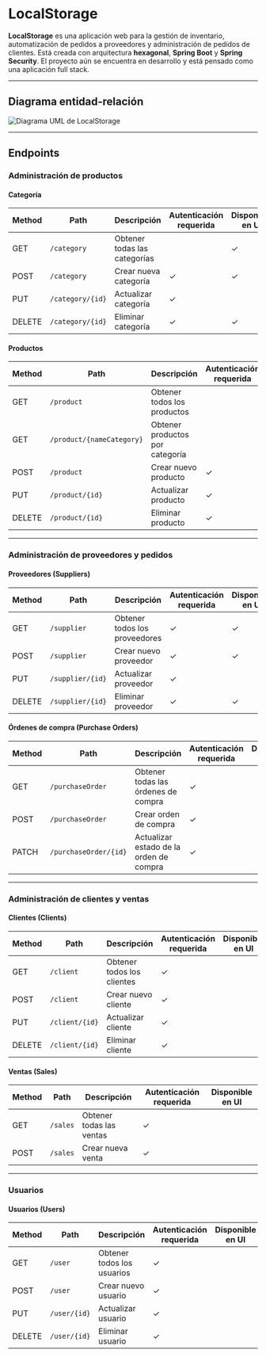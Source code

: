 # LocalStorage

**LocalStorage** es una aplicación web para la gestión de inventario, automatización de pedidos a proveedores y administración de pedidos de clientes. Está creada con arquitectura **hexagonal**, **Spring Boot** y **Spring Security**. El proyecto aún se encuentra en desarrollo y está pensado como una aplicación full stack.

---

## Diagrama entidad-relación

![Diagrama UML de LocalStorage](https://porfolio-dev-git-main-rignus-projects.vercel.app/projects/localStorageDB.png)

---

## Endpoints

### Administración de productos

#### Categoría

| **Method** | **Path**          | **Descripción**             | **Autenticación requerida** | **Disponible en UI** |
|------------|-------------------|-----------------------------|-----------------------------|-----------------------|
| GET        | `/category`       | Obtener todas las categorías |                             |✓                      |
| POST       | `/category`       | Crear nueva categoría        | ✓                           |✓                         |
| PUT        | `/category/{id}`  | Actualizar categoría         | ✓                           |                       |
| DELETE     | `/category/{id}`  | Eliminar categoría           | ✓                           |✓                          |

#### Productos

| **Method** | **Path**                   | **Descripción**               | **Autenticación requerida** | **Disponible en UI** |
|------------|----------------------------|-------------------------------|-----------------------------|-----------------------|
| GET        | `/product`                 | Obtener todos los productos   |                             |✓                          |
| GET        | `/product/{nameCategory}`  | Obtener productos por categoría |                             |                          |
| POST       | `/product`                 | Crear nuevo producto          | ✓                           |✓                          |
| PUT        | `/product/{id}`            | Actualizar producto           | ✓                           |                          |
| DELETE     | `/product/{id}`            | Eliminar producto             | ✓                           |✓                          |

---

### Administración de proveedores y pedidos

#### Proveedores (Suppliers)

| **Method** | **Path**        | **Descripción**         | **Autenticación requerida** | **Disponible en UI** |
|------------|-----------------|-------------------------|-----------------------------|-----------------------|
| GET        | `/supplier`     | Obtener todos los proveedores | ✓                            |✓                          |
| POST       | `/supplier`     | Crear nuevo proveedor   | ✓                           |✓                          |
| PUT        | `/supplier/{id}`| Actualizar proveedor    | ✓                           |                       |
| DELETE     | `/supplier/{id}`| Eliminar proveedor      | ✓                           |✓                          |

#### Órdenes de compra (Purchase Orders)

| **Method** | **Path**              | **Descripción**                       | **Autenticación requerida** | **Disponible en UI** |
|------------|-----------------------|---------------------------------------|-----------------------------|-----------------------|
| GET        | `/purchaseOrder`      | Obtener todas las órdenes de compra   | ✓                            |                       |
| POST       | `/purchaseOrder`      | Crear orden de compra                 | ✓                           |                       |
| PATCH      | `/purchaseOrder/{id}` | Actualizar estado de la orden de compra | ✓                           |                       |

---

### Administración de clientes y ventas

#### Clientes (Clients)

| **Method** | **Path**         | **Descripción**             | **Autenticación requerida** | **Disponible en UI** |
|------------|------------------|-----------------------------|-----------------------------|-----------------------|
| GET        | `/client`        | Obtener todos los clientes  | ✓                            |                       |
| POST       | `/client`        | Crear nuevo cliente         | ✓                           |                       |
| PUT        | `/client/{id}`   | Actualizar cliente          | ✓                           |                       |
| DELETE     | `/client/{id}`   | Eliminar cliente            | ✓                           |                       |

#### Ventas (Sales)

| **Method** | **Path**         | **Descripción**             | **Autenticación requerida** | **Disponible en UI** |
|------------|------------------|-----------------------------|-----------------------------|-----------------------|
| GET        | `/sales`         | Obtener todas las ventas    | ✓                            |                       |
| POST       | `/sales`         | Crear nueva venta           | ✓                           |                       |

---

### Usuarios

#### Usuarios (Users)

| **Method** | **Path**         | **Descripción**             | **Autenticación requerida** | **Disponible en UI** |
|------------|------------------|-----------------------------|-----------------------------|-----------------------|
| GET        | `/user`          | Obtener todos los usuarios  | ✓                            |                       |
| POST       | `/user`          | Crear nuevo usuario         | ✓                           |                       |
| PUT        | `/user/{id}`     | Actualizar usuario          | ✓                           |                       |
| DELETE     | `/user/{id}`     | Eliminar usuario            | ✓                           |                       |
